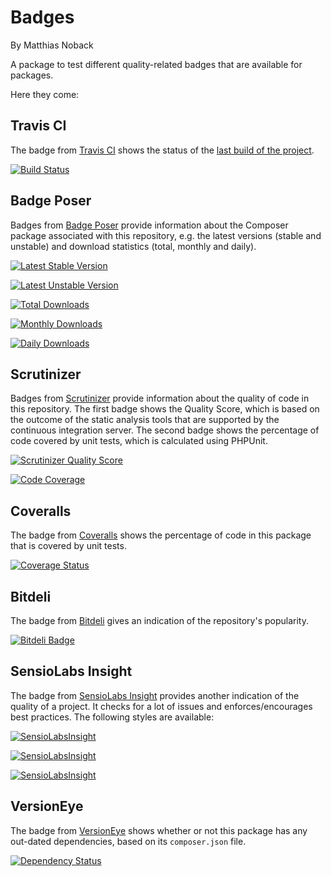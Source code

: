 # Badges

By Matthias Noback

A package to test different quality-related badges that are available for
packages.

Here they come:

## Travis CI

The badge from [Travis CI](https://travis-ci.org/) shows the status of the [last
build of the project](http://about.travis-ci.org/docs/user/status-images/).

[![Build Status](https://travis-ci.org/matthiasnoback/badges.png?branch=master)](https://travis-ci.org/matthiasnoback/badges)

## Badge Poser

Badges from [Badge Poser](https://poser.pugx.org/) provide information about the
Composer package associated with this repository, e.g. the latest versions
(stable and unstable) and download statistics (total, monthly and daily).

[![Latest Stable Version](https://poser.pugx.org/matthiasnoback/badges/v/stable.png)](https://packagist.org/packages/matthiasnoback/badges)

[![Latest Unstable Version](https://poser.pugx.org/matthiasnoback/badges/v/unstable.png)](https://packagist.org/packages/matthiasnoback/badges)

[![Total Downloads](https://poser.pugx.org/matthiasnoback/badges/downloads.png)](https://packagist.org/packages/matthiasnoback/badges)

[![Monthly Downloads](https://poser.pugx.org/matthiasnoback/badges/d/monthly.png)](https://packagist.org/packages/matthiasnoback/badges)

[![Daily Downloads](https://poser.pugx.org/matthiasnoback/badges/d/daily.png)](https://packagist.org/packages/matthiasnoback/badges)

## Scrutinizer

Badges from [Scrutinizer](https://scrutinizer-ci.com/) provide information about the quality of code in this repository.
The first badge shows the Quality Score, which is based on the outcome of the static analysis tools that are supported
by the continuous integration server. The second badge shows the percentage of code covered by unit tests, which is
calculated using PHPUnit.

[![Scrutinizer Quality Score](https://scrutinizer-ci.com/g/matthiasnoback/badges/badges/quality-score.png?s=4023c984fc1163a44f4220cd7d57406643ced9f2)](https://scrutinizer-ci.com/g/matthiasnoback/badges/)

[![Code Coverage](https://scrutinizer-ci.com/g/matthiasnoback/badges/badges/coverage.png?s=531ebd5f55891dfc816ace082531adfb24d194e9)](https://scrutinizer-ci.com/g/matthiasnoback/badges/)

## Coveralls

The badge from [Coveralls](https://coveralls.io/) shows the percentage of code
in this package that is covered by unit tests.

[![Coverage Status](https://coveralls.io/repos/matthiasnoback/badges/badge.png?branch=master)](https://coveralls.io/r/matthiasnoback/badges?branch=master)

## Bitdeli

The badge from [Bitdeli](https://bitdeli.com/) gives an indication of the
repository's popularity.

[![Bitdeli Badge](https://d2weczhvl823v0.cloudfront.net/matthiasnoback/badges/trend.png)](https://bitdeli.com/free "Bitdeli Badge")

## SensioLabs Insight

The badge from [SensioLabs Insight](https://insight.sensiolabs.com/) provides
another indication of the quality of a project. It checks for a lot of issues
and enforces/encourages best practices. The following styles are available:

[![SensioLabsInsight](https://insight.sensiolabs.com/projects/f7688b3a-7fb7-4618-9384-6e2d348a76ba/big.png)](https://insight.sensiolabs.com/projects/f7688b3a-7fb7-4618-9384-6e2d348a76ba)

[![SensioLabsInsight](https://insight.sensiolabs.com/projects/f7688b3a-7fb7-4618-9384-6e2d348a76ba/small.png)](https://insight.sensiolabs.com/projects/f7688b3a-7fb7-4618-9384-6e2d348a76ba)

[![SensioLabsInsight](https://insight.sensiolabs.com/projects/f7688b3a-7fb7-4618-9384-6e2d348a76ba/mini.png)](https://insight.sensiolabs.com/projects/f7688b3a-7fb7-4618-9384-6e2d348a76ba)

## VersionEye

The badge from [VersionEye](https://www.versioneye.com/) shows whether or not
this package has any out-dated dependencies, based on its ``composer.json``
file.

[![Dependency Status](https://www.versioneye.com/php/matthiasnoback:badges/dev-master/badge.png)](https://www.versioneye.com/php/matthiasnoback:badges/dev-master)
